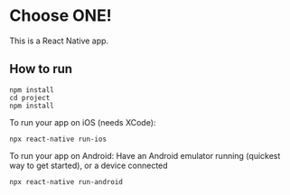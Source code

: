 # Choose ONE! 

This is a React Native app.

## How to run

```
npm install
cd project
npm install
```

To run your app on iOS (needs XCode):
```
npx react-native run-ios
```

To run your app on Android:
Have an Android emulator running (quickest way to get started), or a device connected
```
npx react-native run-android
```
